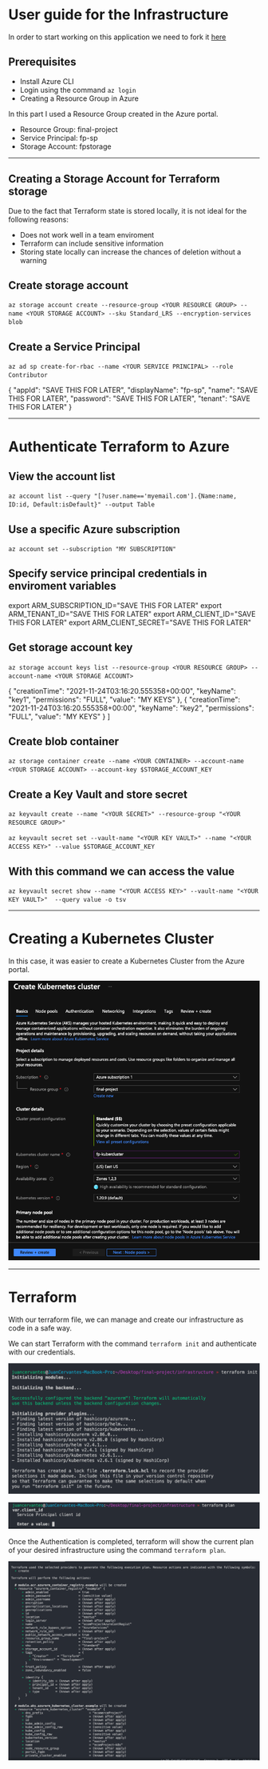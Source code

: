 # User guide for the Infrastructure

In order to start working on this application we need to fork it [here](https://github.com/juanjodevops/microservices-demo)


## Prerequisites 

- Install Azure CLI
- Login using the command `az login`
- Creating a Resource Group in Azure


In this part I used a Resource Group created in the Azure portal.

- Resource Group: final-project
- Service Principal: fp-sp
- Storage Account: fpstorage

---

## Creating a Storage Account for Terraform storage

Due to the fact that Terraform state is stored locally, it is not ideal for the following reasons:

- Does not work well in a team enviroment
- Terraform can include sensitive information
- Storing state locally can increase the chances of deletion without a warning

## Create storage account
`az storage account create --resource-group <YOUR RESOURCE GROUP> --name <YOUR STORAGE ACCOUNT> --sku Standard_LRS --encryption-services blob`

## Create a Service Principal 
`az ad sp create-for-rbac --name <YOUR SERVICE PRINCIPAL> --role Contributor`

{
  "appId": "SAVE THIS FOR LATER",
  "displayName": "fp-sp",
  "name": "SAVE THIS FOR LATER",
  "password": "SAVE THIS FOR LATER",
  "tenant": "SAVE THIS FOR LATER"
}

---

# Authenticate Terraform to Azure

## View the account list
`az account list --query "[?user.name=='myemail.com'].{Name:name, ID:id, Default:isDefault}" --output Table`

## Use a specific Azure subscription 
`az account set --subscription "MY SUBSCRIPTION"`

## Specify service principal credentials in enviroment variables

export ARM_SUBSCRIPTION_ID="SAVE THIS FOR LATER"
export ARM_TENANT_ID="SAVE THIS FOR LATER"
export ARM_CLIENT_ID="SAVE THIS FOR LATER"
export ARM_CLIENT_SECRET="SAVE THIS FOR LATER"

## Get storage account key
`az storage account keys list --resource-group <YOUR RESOURCE GROUP> --account-name <YOUR STORAGE ACCOUNT>`

  {
    "creationTime": "2021-11-24T03:16:20.555358+00:00",
    "keyName": "key1",
    "permissions": "FULL",
    "value": "MY KEYS"
  },
  {
    "creationTime": "2021-11-24T03:16:20.555358+00:00",
    "keyName": "key2",
    "permissions": "FULL",
    "value": "MY KEYS"
  }
]

## Create blob container
`az storage container create --name <YOUR CONTAINER> --account-name <YOUR STORAGE ACCOUNT> --account-key $STORAGE_ACCOUNT_KEY`


## Create a Key Vault and store secret
`az keyvault create --name "<YOUR SECRET>" --resource-group "<YOUR RESOURCE GROUP>"`


`az keyvault secret set --vault-name "<YOUR KEY VAULT>" --name "<YOUR ACCESS KEY>" --value $STORAGE_ACCOUNT_KEY`

## With this command we can access the value
`az keyvault secret show --name "<YOUR ACCESS KEY>" --vault-name "<YOUR KEY VAULT>"  --query value -o tsv`


---

# Creating a Kubernetes Cluster

In this case, it was easier to create a Kubernetes Cluster from the Azure portal. 

![](img-infrastructure/1.creatingKubernetesCluster.png)

---

# Terraform 

With our terraform file, we can manage and create our infrastructure as code in a safe way. 

We can start Terraform with the command `terraform init` and authenticate with our credentials. 

![](img-infrastructure/2.terraformInit.png)

![](img-infrastructure/3.terraformAuth.png)

Once the Authentication is completed, terraform will show the current plan of your desired infrastructure using the command `terraform plan`. 

![](img-infrastructure/4.terraformPlan.png)